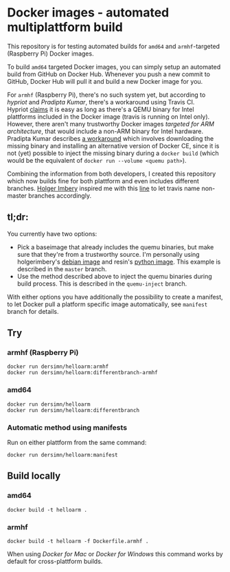# Docker images - automated multiplattform build

This repository is for testing automated builds for `amd64` and `armhf`-targeted (Raspberry Pi) Docker images.  

To build `amd64` targeted Docker images, you can simply setup an automated build from GitHub on Docker Hub. Whenever you push a new commit to GitHub, Docker Hub will pull it and build a new Docker image for you.

For `armhf` (Raspberry Pi), there's no such system yet, but according to *hypriot* and *Pradipta Kumar*, there's a workaround using Travis CI.  
Hypriot [claims][1] it is easy as long as there's a QEMU binary for Intel plattforms included in the Docker image (travis is running on Intel only). However, there aren't many trustworthy Docker images _targeted for ARM architecture_, that would include a non-ARM binary for Intel hardware.  
Pradipta Kumar describes [a workaround][2] which involves downloading the missing binary and installing an alternative version of Docker CE, since it is not (yet) possible to inject the missing binary during a `docker build` (which would be the equivalent of `docker run --volume <quemu path>`).

Combining the information from both developers, I created this repository which now builds fine for both plattform and even includes different branches. [Holger Imbery](https://github.com/holgerimbery) inspired me with this [line][3] to let travis name non-master branches accordingly.

## tl;dr:  
You currently have two options:  

- Pick a baseimage that already includes the quemu binaries, but make sure that they're from a trustworthy source. I'm personally using holgerimbery's [debian image](https://hub.docker.com/r/holgerimbery/debian) and resin's [python image](https://hub.docker.com/r/resin/raspberrypi3-python). This example is described in the `master` branch.
- Use the method described above to inject the quemu binaries during build process. This is described in the `quemu-inject` branch.

With either options you have additionally the possibility to create a manifest, to let Docker pull a platform specific image automatically, see `manifest` branch for details.

## Try

### armhf (Raspberry Pi)

	docker run dersimn/helloarm:armhf
	docker run dersimn/helloarm:differentbranch-armhf

### amd64

	docker run dersimn/helloarm
	docker run dersimn/helloarm:differentbranch

### Automatic method using manifests

Run on either plattform from the same command:

    docker run dersimn/helloarm:manifest


## Build locally

### amd64

	docker build -t helloarm .

### armhf

	docker build -t helloarm -f Dockerfile.armhf .

When using *Docker for Mac* or *Docker for Windows* this command works by default for cross-plattform builds.


[1]: https://blog.hypriot.com/post/setup-simple-ci-pipeline-for-arm-images/ 
[2]: https://developer.ibm.com/linuxonpower/2017/07/28/travis-multi-architecture-ci-workflow/
[3]: https://github.com/hobbyquaker/hm2mqtt.js/blob/10c5a62013b9beb4341e4239e7e85fea92f54581/.travis.yml#L28
